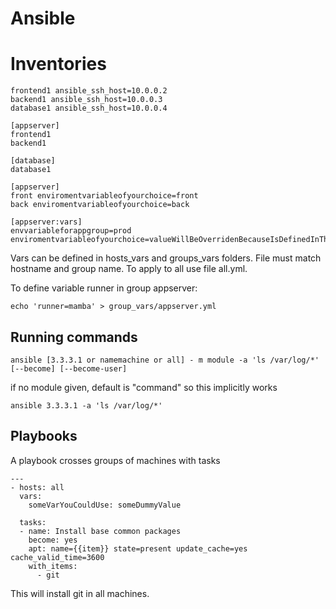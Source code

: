 

Ansible
===============

# Inventories 

```
frontend1 ansible_ssh_host=10.0.0.2
backend1 ansible_ssh_host=10.0.0.3
database1 ansible_ssh_host=10.0.0.4

[appserver]
frontend1
backend1

[database]
database1

[appserver]
front enviromentvariableofyourchoice=front
back enviromentvariableofyourchoice=back

[appserver:vars]
envvariableforappgroup=prod
enviromentvariableofyourchoice=valueWillBeOverridenBecauseIsDefinedInTheSameHost
```

Vars can be defined in hosts_vars and groups_vars folders. File must match hostname and group name. To apply to all use file all.yml.

To define variable runner in group appserver:

```
echo 'runner=mamba' > group_vars/appserver.yml
```


## Running commands

```
ansible [3.3.3.1 or namemachine or all] - m module -a 'ls /var/log/*' [--become] [--become-user]
```

if no module given, default is "command" so this implicitly works

```
ansible 3.3.3.1 -a 'ls /var/log/*'
```


## Playbooks

A playbook crosses groups of machines with tasks

```
---
- hosts: all
  vars:
    someVarYouCouldUse: someDummyValue

  tasks:
  - name: Install base common packages
    become: yes
    apt: name={{item}} state=present update_cache=yes cache_valid_time=3600
    with_items:
      - git

```

This will install git in all machines.

